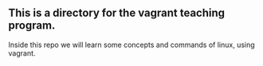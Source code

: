 ## This is a directory for the vagrant teaching program.

Inside this repo we will learn some concepts and commands of linux, using vagrant. 